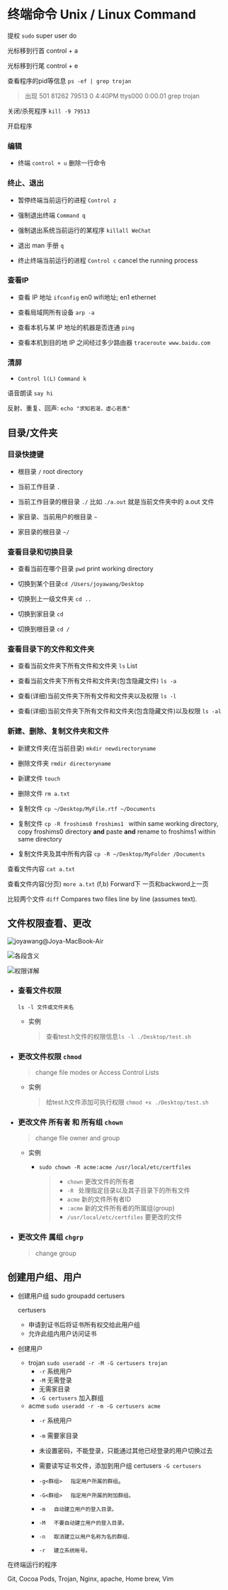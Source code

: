 # 终端命令 Unix / Linux Command

提权 `sudo` super user do



光标移到行首 control + a

光标移到行尾 control + e



查看程序的pid等信息 `ps -ef | grep trojan`

> 出现 501 81262 79513  0 4:40PM ttys000  0:00.01 grep trojan

关闭/杀死程序 `kill -9 79513`

开启程序 



### 编辑

- 终端 `control + u` 删除一行命令

### 终止、退出

- 暂停终端当前运行的进程 `Control z`
- 强制退出终端 `Command q`
- 强制退出系统当前运行的某程序 `killall WeChat`

- 退出 man 手册 `q`

- 终止终端当前运行的进程 `Control c` cancel the running process

### 查看IP

- 查看 IP 地址 `ifconfig` en0 wifi地址; en1 ethernet

- 查看局域网所有设备 `arp -a`

- 查看本机与某 IP 地址的机器是否连通 `ping`

- 查看本机到目的地 IP 之间经过多少路由器 `traceroute www.baidu.com`


### 清屏

-  `Control l(L)` `Command k`

语音朗读 `say hi`

反射、重复、回声: `echo "求知若渴，虚心若愚"`



## 目录/文件夹

### 目录快捷键

- 根目录 `/` root directory

- 当前工作目录 `.`


- 当前工作目录的根目录 `./`  比如 `./a.out` 就是当前文件夹中的 a.out 文件


- 家目录、当前用户的根目录 `~`

- 家目录的根目录 `~/`

### 查看目录和切换目录

- 查看当前在哪个目录 `pwd` print working directory


- 切换到某个目录`cd /Users/joyawang/Desktop`

- 切换到上一级文件夹 `cd ..`

- 切换到家目录 `cd`

- 切换到根目录 `cd /`


### 查看目录下的文件和文件夹

- 查看当前文件夹下所有文件和文件夹 `ls` List
- 查看当前文件夹下所有文件和文件夹(包含隐藏文件) `ls -a`

- 查看(详细)当前文件夹下所有文件和文件夹以及权限 `ls -l`

- 查看(详细)当前文件夹下所有文件和文件夹(包含隐藏文件)以及权限 `ls -al`


### 新建、删除、复制文件夹和文件

- 新建文件夹(在当前目录) `mkdir newdirectoryname`
- 删除文件夹 `rmdir directoryname`

- 新建文件 `touch`

- 删除文件 `rm a.txt`

- 复制文件 `cp ~/Desktop/MyFile.rtf ~/Documents`

- 复制文件 `cp -R froshims0 froshims1 `  within same working directory, copy froshims0 directory **and** paste **and** rename to froshims1 within same directory

- 复制文件夹及其中所有内容 `cp -R ~/Desktop/MyFolder /Documents` 




查看文件内容 `cat a.txt`

查看文件内容(分页) `more a.txt` (f,b) Forward下 一页和backword上一页

比较两个文件  `diff` Compares two files line by line (assumes text).

## 文件权限查看、更改

![joyawang@Joya-MacBook-Air](操作系统.ftd/joyawang@Joya-MacBook-Air.png)

![各段含义](操作系统.ftd/各段含义.png)

![权限详解](操作系统.ftd/权限详解.png)

- ### 查看文件权限

  `ls -l 文件或文件夹名`

  - 实例

    > 查看test.h文件的权限信息`ls -l ./Desktop/test.sh`

- ### 更改文件权限 `chmod` 

  > change file modes or Access Control Lists

  - 实例

    > 给test.h文件添加可执行权限 `chmod +x ./Desktop/test.sh` 


- ### 更改文件 所有者 和 所有组 `chown` 

  > change file owner and group

  - 实例

    - `sudo chown -R acme:acme /usr/local/etc/certfiles`

      > - `chown` 更改文件的所有者
      > - `-R ` 处理指定目录以及其子目录下的所有文件
      > - `acme` 新的文件所有者ID
      > - `:acme` 新的文件所有者的所属组(group)
      > - `/usr/local/etc/certfiles` 要更改的文件

    

- ### 更改文件 属组 `chgrp`

  > change group


## 创建用户组、用户

- 创建用户组 sudo groupadd certusers

  certusers

  - 申请到证书后将证书所有权交给此用户组
  - 允许此组内用户访问证书

- 创建用户  
  - trojan `sudo useradd -r -M -G certusers trojan`
    - `-r` 系统用户 
    - `-M` 无需登录 
    - 无需家目录
    - `-G certusers` 加入群组
  - acme `sudo useradd -r -m -G certusers acme`
    - `-r`  系统用户
    - `-m` 需要家目录
    - 未设置密码，不能登录，只能通过其他已经登录的用户切换过去
    - 需要读写证书文件，添加到用户组 certusers `-G certusers`

    - `-g<群组> 　指定用户所属的群组`。

    - `-G<群组> 　指定用户所属的附加群组。`

    - `-m 　自动建立用户的登入目录。`

    - `-M 　不要自动建立用户的登入目录。`

    - `-n 　取消建立以用户名称为名的群组．`

    - `-r 　建立系统帐号。`

  

在终端运行的程序

Git, Cocoa Pods, Trojan, Nginx, apache, Home brew, Vim



